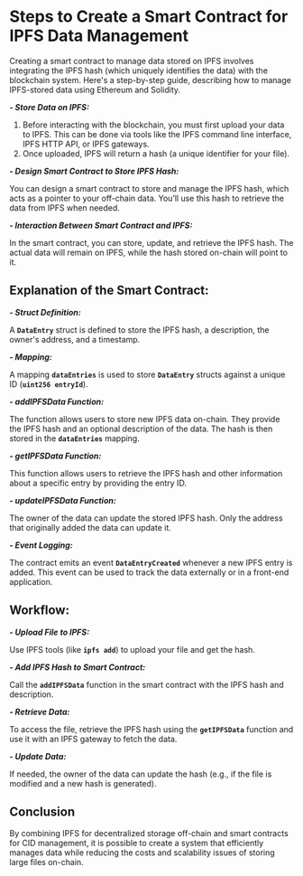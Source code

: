 # Steps to Create a Smart Contract for IPFS Data Management

Creating a smart contract to manage data stored on IPFS involves integrating the IPFS hash (which uniquely identifies the data) with the blockchain system. Here's a step-by-step guide, describing how to manage IPFS-stored data using Ethereum and Solidity.

_**- Store Data on IPFS:**_

  1. Before interacting with the blockchain, you must first upload your data to IPFS. This can be done via tools like the IPFS command line interface, IPFS HTTP API, or IPFS gateways.
  2. Once uploaded, IPFS will return a hash (a unique identifier for your file).

_**- Design Smart Contract to Store IPFS Hash:**_

  You can design a smart contract to store and manage the IPFS hash, which acts as a pointer to your off-chain data. You’ll use this hash to retrieve the data from IPFS when needed.

_**- Interaction Between Smart Contract and IPFS:**_

  In the smart contract, you can store, update, and retrieve the IPFS hash. The actual data will remain on IPFS, while the hash stored on-chain will point to it.

## Explanation of the Smart Contract:

_**- Struct Definition:**_

A **`DataEntry`** struct is defined to store the IPFS hash, a description, the owner's address, and a timestamp.

_**- Mapping:**_

A mapping **`dataEntries`** is used to store **`DataEntry`** structs against a unique ID (**`uint256 entryId`**).

_**- addIPFSData Function:**_

The function allows users to store new IPFS data on-chain. They provide the IPFS hash and an optional description of the data. The hash is then stored in the **`dataEntries`** mapping.

_**- getIPFSData Function:**_

This function allows users to retrieve the IPFS hash and other information about a specific entry by providing the entry ID.

_**- updateIPFSData Function:**_

The owner of the data can update the stored IPFS hash. Only the address that originally added the data can update it.

_**- Event Logging:**_

The contract emits an event **`DataEntryCreated`** whenever a new IPFS entry is added. This event can be used to track the data externally or in a front-end application.

## Workflow:

_**- Upload File to IPFS:**_

Use IPFS tools (like **`ipfs add`**) to upload your file and get the hash.

_**- Add IPFS Hash to Smart Contract:**_

Call the **`addIPFSData`** function in the smart contract with the IPFS hash and description.

_**- Retrieve Data:**_

To access the file, retrieve the IPFS hash using the **`getIPFSData`** function and use it with an IPFS gateway to fetch the data.

_**- Update Data:**_

If needed, the owner of the data can update the hash (e.g., if the file is modified and a new hash is generated).
  
## Conclusion

By combining IPFS for decentralized storage off-chain and smart contracts for CID management, it is possible to create a system that efficiently manages data while reducing the costs and scalability issues of storing large files on-chain.

